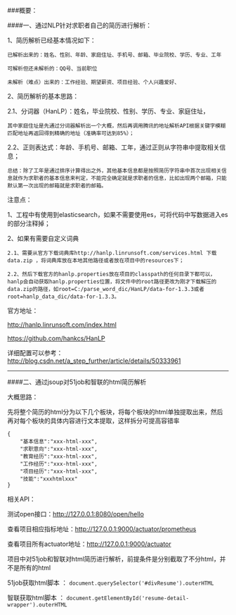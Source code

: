 ###概要：

####一、通过NLP针对求职者自己的简历进行解析：


1、简历解析已经基本情况如下：
```
已解析出来的：姓名、性别、年龄、家庭住址、手机号、邮箱、毕业院校、学历、专业、工年

可解析但还未解析的：QQ号、当前职位

未解析（难点）出来的：工作经验、期望薪资、项目经验、个人兴趣爱好、
```

2、简历解析的基本思路：

   2.1、分词器（HanLP）：姓名，毕业院校、性别、学历、专业、家庭住址，

```其中家庭住址是先通过分词器解析出一个大概，然后再调用腾讯的地址解析API根据关键字模糊匹配地址再返回得到精确的地址（准确率可达到85%）；```
   
   2.2、正则表达式：年龄、手机号、邮箱、工年，通过正则从字符串中提取相关信息；

   ```总结：除了工年是通过排序计算得出之外，其他基本信息都是按照简历字符串中首次出现相关信息就作为求职者的基本信息来判定，不能完全确定就是求职者的信息，比如出现两个邮箱，只能默认第一次出现的邮箱就是求职者的邮箱。```
   
注意点：


1、工程中有使用到elasticsearch，如果不需要使用es，可将代码中写数据进入es的部分注释掉；

2、如果有需要自定义词典

    2.1、需要从官方下载词典库http://hanlp.linrunsoft.com/services.html 下载data.zip ，将词典库放在本地其他路径或者放在项目中的resources下；

    2.2、然后下载官方的hanlp.properties放在项目的classpath的任何目录下都可以，hanlp会自动获取hanlp.properties位置，将文件中的root路径更改为刚才下载解压的data.zip的路径，如root=C:/parse_word_dic/HanLP/data-for-1.3.3或者root=hanlp_data_dic/data-for-1.3.3。

   
官方地址：

http://hanlp.linrunsoft.com/index.html

https://github.com/hankcs/HanLP

详细配置可以参考： http://blog.csdn.net/a_step_further/article/details/50333961


--------------------------------------------------------------------------
####二、通过jsoup对51job和智联的html简历解析

大概思路：

先将整个简历的html分为以下几个板块，将每个板块的html单独提取出来，然后再对每个板块的具体内容进行文本提取，这样拆分可提高容错率
```$xslt
{
    "基本信息":"xxx-html-xxx",
    "求职意向":"xxx-html-xxx",
    "教育经历":"xxx-html-xxx",
    "工作经历":"xxx-html-xxx",
    "项目经历":"xxx-html-xxx",
    "技能":"xxxhtmlxxx"
}
```


相关API：

测试open接口：http://127.0.0.1:8080/open/hello

查看项目相应指标地址：http://127.0.0.1:9000/actuator/prometheus

查看项目所有actuator地址：http://127.0.0.1:9000/actuator



项目中对51job和智联对html简历进行解析，前提条件是分别截取了不分html，并不是所有的html

51job获取html脚本 ： ```document.querySelector('#divResume').outerHTML```

智联获取html脚本 ： ```document.getElementById('resume-detail-wrapper').outerHTML```
